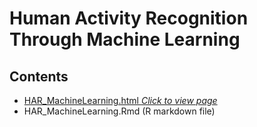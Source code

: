 # Human Activity Recognition Through Machine Learning


## Contents

- [HAR_MachineLearning.html  *Click to view page*](htttp://www.google.com)
- HAR_MachineLearning.Rmd (R markdown file)
